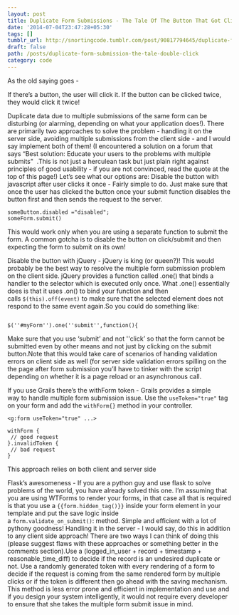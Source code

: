 ```yaml
---
layout: post
title: Duplicate Form Submissions - The Tale Of The Button That Got Clicked Twice!
date: '2014-07-04T23:47:28+05:30'
tags: []
tumblr_url: http://snortingcode.tumblr.com/post/90817794645/duplicate-form-submissions-the-tale-of-the
draft: false
path: /posts/duplicate-form-submission-the-tale-double-click
category: code
---
```

As the old saying goes -

If there’s a button, the user will click it. If the button can be clicked twice, they would click it twice!

Duplicate data due to multiple submissions of the same form can be disturbing (or alarming, depending on what your application does!). There are primarily two approaches to solve the problem - handling it on the server side, avoiding multiple submissions from the client side - and I would say implement both of them!
(I encountered a solution on a forum that says “Best solution: Educate your users to the problems with multiple submits"  .This is not just a herculean task but just plain right against principles of good usability - if you are not convinced, read the quote at the top of this page!)
Let’s see what our options are:
Disable the button with javascript after user clicks it once - Fairly simple to do. Just make sure that once the user has clicked the button once your submit function disables the button first and then sends the request to the server.
```
someButton.disabled ="disabled";
someForm.submit()
```
This would work only when you are using a separate function to submit the form. A common gotcha is to disable the button on click/submit and then expecting the form to submit on its own!

Disable the button with jQuery - jQuery is king (or queen?)! This would probably be the best way to resolve the multiple form submission problem on the client side. jQuery provides a function called .one() that binds a handler to the selector which is executed only once. What .one() essentially does is that it uses .on() to bind your function and then calls `$(this).off(event)` to make sure that the selected element does not respond to the same event again.So you could do something like:
```

$(''#myForm'').one(''submit'',function(){

```

Make sure that you use ‘submit’ and not ''click’ so that the form cannot be submitted even by other means and not just by clicking on the submit button.Note that this would take care of scenarios of handing validation errors on client side as well (for server side validation errors spilling on the the page after form submission you’ll have to tinker with the script depending on whether it is a page reload or an asynchronous call.

If you use Grails there’s the withForm token - Grails provides a simple way to handle multiple form submission issue. Use the `useToken="true"` tag on your form and add the `withForm{}` method in your controller.
```
<g:form useToken="true" ...>

withForm {
 // good request
}.invalidToken {
 // bad request
}
```

This approach relies on both client and server side

Flask’s awesomeness - If you are a python guy and use flask to solve problems of the world, you have already solved this one. I’m assuming that you are using WTForms to render your forms, in that case all that is required is that you use a `{{form.hidden_tag()}}` inside your form element in your template and put the save logic inside a `form.validate_on_submit()`: method. Simple and efficient with a lot of pythony goodness!
Handling it in the server - I would say, do this in addition to any client side approach! There are two ways I can think of doing this (please suggest flaws with these approaches or something better in the comments section).Use a (logged_in_user + record + timestamp + reasonable_time_diff) to decide if the record is an undesired duplicate or not.
Use a randomly generated token with every rendering of a form to decide if the request is coming from the same rendered form by multiple clicks or if the token is different then go ahead with the saving mechanism. This method is less error prone and efficient in implementation and use and if you design your system intelligently, it would not require every developer to ensure that she takes the multiple form submit issue in mind.
